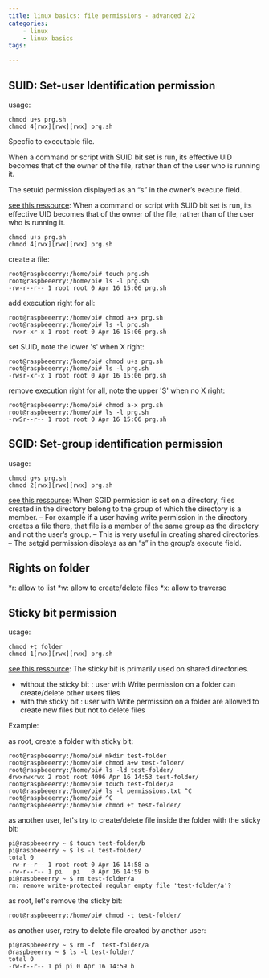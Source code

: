```yaml
---
title: linux basics: file permissions - advanced 2/2 
categories:
    - linux
    - linux basics
tags:

---
```


##  SUID: Set-user Identification permission

usage:

    chmod u+s prg.sh
    chmod 4[rwx][rwx][rwx] prg.sh
    
Specfic to executable file. 

When a command or script with SUID bit set is run, its effective UID becomes that of the owner of the file, rather than of the user who is running it.

The setuid permission displayed as an “s” in the owner’s execute field.

[see this ressource](https://www.thegeekdiary.com/what-is-suid-sgid-and-sticky-bit/): 
When a command or script with SUID bit set is run, its effective UID becomes that of the owner of the file, rather than of the user who is running it.
    
    chmod u+s prg.sh
    chmod 4[rwx][rwx][rwx] prg.sh

create a file:

    root@raspbeeerry:/home/pi# touch prg.sh
    root@raspbeeerry:/home/pi# ls -l prg.sh 
    -rw-r--r-- 1 root root 0 Apr 16 15:06 prg.sh

add execution right for all:

    root@raspbeeerry:/home/pi# chmod a+x prg.sh 
    root@raspbeeerry:/home/pi# ls -l prg.sh 
    -rwxr-xr-x 1 root root 0 Apr 16 15:06 prg.sh

set SUID, note the lower 's' when X right: 

    root@raspbeeerry:/home/pi# chmod u+s prg.sh 
    root@raspbeeerry:/home/pi# ls -l prg.sh 
    -rwsr-xr-x 1 root root 0 Apr 16 15:06 prg.sh

remove execution right for all, note the upper 'S' when no X right:

    root@raspbeeerry:/home/pi# chmod a-x prg.sh 
    root@raspbeeerry:/home/pi# ls -l prg.sh 
    -rwSr--r-- 1 root root 0 Apr 16 15:06 prg.sh


## SGID: Set-group identification permission

usage:

    chmod g+s prg.sh
    chmod 2[rwx][rwx][rwx] prg.sh

[see this ressource](https://www.thegeekdiary.com/what-is-suid-sgid-and-sticky-bit/): 
When SGID permission is set on a directory, files created in the directory belong to the group of which the directory is a member.
– For example if a user having write permission in the directory creates a file there, that file is a member of the same group as the directory and not the user’s group.
– This is very useful in creating shared directories.
– The setgid permission displays as an “s” in the group’s execute field.

## Rights on folder

*r: allow to list
*w: allow to create/delete files
*x: allow to traverse

## Sticky bit permission

usage:

    chmod +t folder
    chmod 1[rwx][rwx][rwx] prg.sh

[see this ressource](https://www.thegeekdiary.com/what-is-suid-sgid-and-sticky-bit/): 
The sticky bit is primarily used on shared directories.
* without the sticky bit : user with Write permission on a folder can create/delete other users files
* with the sticky bit : user with Write permission on a folder are allowed to create new files but not to delete files



Example:

as root, create a folder with sticky bit: 

    root@raspbeeerry:/home/pi# mkdir test-folder
    root@raspbeeerry:/home/pi# chmod a+w test-folder/
    root@raspbeeerry:/home/pi# ls -ld test-folder/
    drwxrwxrwx 2 root root 4096 Apr 16 14:53 test-folder/
    root@raspbeeerry:/home/pi# touch test-folder/a
    root@raspbeeerry:/home/pi# ls -l permissions.txt ^C
    root@raspbeeerry:/home/pi# ^C
    root@raspbeeerry:/home/pi# chmod +t test-folder/


as another user, let's try to create/delete file inside the folder with the sticky bit: 

    pi@raspbeeerry ~ $ touch test-folder/b
    pi@raspbeeerry ~ $ ls -l test-folder/
    total 0
    -rw-r--r-- 1 root root 0 Apr 16 14:58 a
    -rw-r--r-- 1 pi   pi   0 Apr 16 14:59 b
    pi@raspbeeerry ~ $ rm test-folder/a
    rm: remove write-protected regular empty file 'test-folder/a'? 

as root, let's remove the sticky bit:

    root@raspbeeerry:/home/pi# chmod -t test-folder/

as another user, retry to delete file created by another user:

    pi@raspbeeerry ~ $ rm -f  test-folder/a
    @raspbeeerry ~ $ ls -l test-folder/
    total 0
    -rw-r--r-- 1 pi pi 0 Apr 16 14:59 b